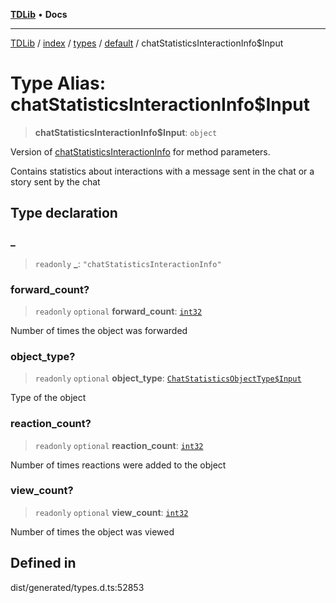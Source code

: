 [**TDLib**](../../../../../../README.md) • **Docs**

***

[TDLib](../../../../../../modules.md) / [index](../../../../../README.md) / [types](../../../README.md) / [default](../README.md) / chatStatisticsInteractionInfo$Input

# Type Alias: chatStatisticsInteractionInfo$Input

> **chatStatisticsInteractionInfo$Input**: `object`

Version of [chatStatisticsInteractionInfo](chatStatisticsInteractionInfo.md) for method parameters.

Contains statistics about interactions with a message sent in the chat or a story sent by the chat

## Type declaration

### \_

> `readonly` **\_**: `"chatStatisticsInteractionInfo"`

### forward\_count?

> `readonly` `optional` **forward\_count**: [`int32`](int32.md)

Number of times the object was forwarded

### object\_type?

> `readonly` `optional` **object\_type**: [`ChatStatisticsObjectType$Input`](ChatStatisticsObjectType$Input.md)

Type of the object

### reaction\_count?

> `readonly` `optional` **reaction\_count**: [`int32`](int32.md)

Number of times reactions were added to the object

### view\_count?

> `readonly` `optional` **view\_count**: [`int32`](int32.md)

Number of times the object was viewed

## Defined in

dist/generated/types.d.ts:52853
